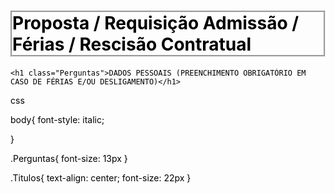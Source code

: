 <!DOCTYPE html>

<html>

<head>
	<title>Projeto</title>
	<link rel="stylesheet" type="text/css" href="style.css">
	<link rel="stylesheet" type="text/css" href="reset.css">

</head>
<body text="#000000">
	<h1 class="Titulos" style="border: groove">Proposta / Requisição
	Admissão / Férias / Rescisão Contratual</h1>
	
	<h1 class="Perguntas">DADOS PESSOAIS (PREENCHIMENTO OBRIGATÓRIO EM CASO DE FÉRIAS E/OU DESLIGAMENTO)</h1>

</body>

</html>

css

body{
  font-style: italic;

}

.Perguntas{
	font-size: 13px
}

.Titulos{
	text-align: center;
	font-size: 22px
}
